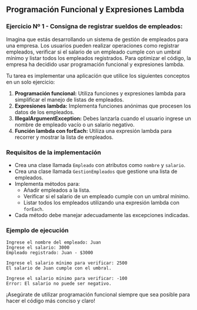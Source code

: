 ## Programación Funcional y Expresiones Lambda

### Ejercicio Nº 1 - Consigna de registrar sueldos de empleados:

Imagina que estás desarrollando un sistema de gestión de empleados para una empresa. Los usuarios pueden realizar operaciones como registrar empleados, verificar si el salario de un empleado cumple con un umbral mínimo y listar todos los empleados registrados. Para optimizar el código, la empresa ha decidido usar programación funcional y expresiones lambda.

Tu tarea es implementar una aplicación que utilice los siguientes conceptos en un solo ejercicio:

1. **Programación funcional:** Utiliza funciones y expresiones lambda para simplificar el manejo de listas de empleados.
2. **Expresiones lambda:** Implementa funciones anónimas que procesen los datos de los empleados.
3. **IllegalArgumentException:** Debes lanzarla cuando el usuario ingrese un nombre de empleado vacío o un salario negativo.
4. **Función lambda con forEach:** Utiliza una expresión lambda para recorrer y mostrar la lista de empleados.

### Requisitos de la implementación

- Crea una clase llamada `Empleado` con atributos como `nombre` y `salario`.
- Crea una clase llamada `GestionEmpleados` que gestione una lista de empleados.
- Implementa métodos para:
  - Añadir empleados a la lista.
  - Verificar si el salario de un empleado cumple con un umbral mínimo.
  - Listar todos los empleados utilizando una expresión lambda con `forEach`.
- Cada método debe manejar adecuadamente las excepciones indicadas.

### Ejemplo de ejecución

```
Ingrese el nombre del empleado: Juan
Ingrese el salario: 3000
Empleado registrado: Juan - $3000

Ingrese el salario mínimo para verificar: 2500
El salario de Juan cumple con el umbral.

Ingrese el salario mínimo para verificar: -100
Error: El salario no puede ser negativo.
```

¡Asegúrate de utilizar programación funcional siempre que sea posible para hacer el código más conciso y claro!
